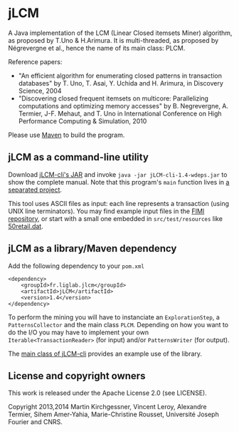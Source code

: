 # jLCM

A Java implementation of the LCM (Linear Closed itemsets Miner) algorithm, as proposed by T.Uno & H.Arimura. It is multi-threaded, as proposed by Négrevergne et al., hence the name of its main class: PLCM.

Reference papers:

* "An efficient algorithm for enumerating closed patterns in transaction 
databases" by T. Uno, T. Asai, Y. Uchida and H. Arimura, in Discovery Science, 
2004
* "Discovering closed frequent itemsets on multicore: Parallelizing computations 
and optimizing memory accesses" by B. Negrevergne, A. Termier, J-F. Mehaut, 
and T. Uno in International Conference on High Performance Computing & 
Simulation, 2010

Please use [Maven](http://maven.apache.org/) to build the program. 

## jLCM as a command-line utility

Download [jLCM-cli's JAR](https://github.com/slide-lig/jlcm-cli/raw/binary/jLCM-cli-1.4-wdeps.jar) and invoke `java -jar jLCM-cli-1.4-wdeps.jar` to show the complete manual. Note that this program's `main` function lives in [a separated project](https://github.com/slide-lig/jlcm-cli/).

This tool uses ASCII files as input: each line represents a transaction (using UNIX line terminators). You may find example input files in the [FIMI repository](http://fimi.ua.ac.be/data/), or start with a small one embedded in `src/test/resources` like [50retail.dat](https://github.com/slide-lig/jlcm/raw/master/src/test/resources/50retail.dat).

## jLCM as a library/Maven dependency

Add the following dependency to your `pom.xml`

    <dependency>
        <groupId>fr.liglab.jlcm</groupId>
        <artifactId>jLCM</artifactId>
        <version>1.4</version>
    </dependency>

To perform the mining you will have to instanciate an `ExplorationStep`, a `PatternsCollector` and the main class `PLCM`. Depending on how you want to do the I/O you may have to implement your own `Iterable<TransactionReader>` (for input) and/or `PatternsWriter` (for output).

The [main class of jLCM-cli](https://github.com/slide-lig/jlcm-cli/blob/master/src/main/java/fr/liglab/jlcm/RunPLCM.java) provides an example use of the library.


## License and copyright owners

This work is released under the Apache License 2.0 (see LICENSE).

Copyright 2013,2014 Martin Kirchgessner, Vincent Leroy, Alexandre Termier, 
Sihem Amer-Yahia, Marie-Christine Rousset, Université Joseph Fourier and CNRS.


